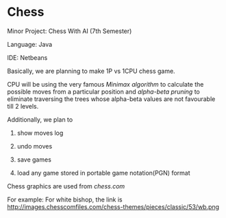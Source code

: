 # Chess
Minor Project: Chess With AI (7th Semester)

Language: Java

IDE: Netbeans

Basically, we are planning to make 1P vs 1CPU chess game. 

CPU will be using the very famous *Minimax algorithm* to calculate the possible moves from a particular position and *alpha-beta pruning* to eliminate traversing the trees whose alpha-beta values are not favourable till 2 levels.

Additionally, we plan to 
1. show moves log

2. undo moves

3. save games

4. load any game stored in portable game notation(PGN) format


Chess graphics are used from *chess.com*

For example: For white bishop, the link is
http://images.chesscomfiles.com/chess-themes/pieces/classic/53/wb.png


